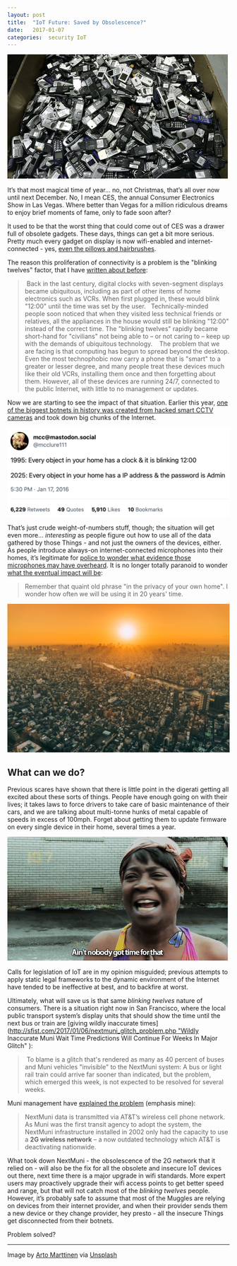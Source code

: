 ```yaml
---
layout: post
title:  "IoT Future: Saved by Obsolescence?"
date:   2017-01-07 
categories:  security IoT 
---
```


![](/images/unknown_filename.192.png)

It’s that most magical time of year… no, not Christmas, that’s all over now until next December. No, I mean CES, the annual Consumer Electronics Show in Las Vegas. Where better than Vegas for a million ridiculous dreams to enjoy brief moments of fame, only to fade soon after?

It used to be that the worst thing that could come out of CES was a drawer full of obsolete gadgets. These days, things can get a bit more serious. Pretty much every gadget on display is now wifi-enabled and internet-connected - yes, [even the pillows and hairbrushes](http://www.popsci.com/wifi-pillows-and-hairbrushes-make-ces-botnet-dream "Wifi Pillows And Smart Hairbrushes Make CES A Botnet Dream").

The reason this proliferation of connectivity is a problem is the "blinking twelves" factor, that I have [written about before](http://www.cloudcomputingintelligence.com/comment-blog/item/1696-why-the-blinking-twelves-is-an-internet-of-things-problem-in-the-making "Why the Blinking Twelves is an Internet of Things problem in the making"):

> Back in the last century, digital clocks with seven-segment displays became ubiquitous, including as part of other items of home electronics such as VCRs. When first plugged in, these would blink "12:00" until the time was set by the user.
> 
> Technically-minded people soon noticed that when they visited less technical friends or relatives, all the appliances in the house would still be blinking "12:00" instead of the correct time. The "blinking twelves" rapidly became short-hand for "civilians" not being able to – or not caring to – keep up with the demands of ubiquitous technology.
> 
> The problem that we are facing is that computing has begun to spread beyond the desktop. Even the most technophobic now carry a phone that is "smart" to a greater or lesser degree, and many people treat these devices much like their old VCRs, installing them once and then forgetting about them. However, all of these devices are running 24/7, connected to the public Internet, with little to no management or updates.

Now we are starting to see the impact of that situation. Earlier this year, [one of the biggest botnets in history was created from hacked smart CCTV cameras](http://motherboard.vice.com/read/15-million-connected-cameras-ddos-botnet-brian-krebs "How 1.5 Million Connected Cameras Were Hijacked to Make an Unprecedented Botnet") and took down big chunks of the Internet.

![](/images/tweet-688775402584731649.png)

That’s just crude weight-of-numbers stuff, though; the situation will get even more… *interesting* as people figure out how to use all of the data gathered by those Things - and not just the owners of the devices, either. As people introduce always-on internet-connected microphones into their homes, it’s legitimate for [police to wonder what evidence those microphones may have overheard](http://arstechnica.com/tech-policy/2016/12/police-ask-alexa-did-you-witness-a-murder/ "Police ask: 'Alexa, did you witness a murder?'"). It is no longer totally paranoid to wonder [what the eventual impact will be](https://www.ft.com/content/d1ce217c-d2ca-11e6-b06b-680c49b4b4c0 "Internet of things: snitchin’ in the kitchen"):

> Remember that quaint old phrase "in the privacy of your own home". I wonder how often we will be using it in 20 years' time.

![](/images/unknown_filename.191.jpeg)

## What can we do?

Previous scares have shown that there is little point in the digerati getting all excited about these sorts of things. People have enough going on with their lives; it takes laws to force drivers to take care of basic maintenance of their cars, and we are talking about multi-tonne hunks of metal capable of speeds in excess of 100mph. Forget about getting them to update firmware on every single device in their home, several times a year.

![](/images/unknown_filename.193.gif)

Calls for legislation of IoT are in my opinion misguided; previous attempts to apply static legal frameworks to the dynamic environment of the Internet have tended to be ineffective at best, and to backfire at worst.

Ultimately, what will save us is that same *blinking twelves* nature of consumers. There is a situation right now in San Francisco, where the local public transport system’s display units that should show the time until the next bus or train are [giving wildly inaccurate times](http://sfist.com/2017/01/06/nextmuni_glitch_problem.php "Wildly Inaccurate Muni Wait Time Predictions Will Continue For Weeks In Major Glitch" ):

> To blame is a glitch that's rendered as many as 40 percent of buses and Muni vehicles "invisible" to the NextMuni system: A bus or light rail train could arrive far sooner than indicated, but the problem, which emerged this week, is not expected to be resolved for several weeks.

Muni management have [explained the problem](https://www.sfmta.com/about-sfmta/blog/why-muni-arrival-times-are-off-week-and-how-we’re-working-fix-them "Why Muni Arrival Times Are Off This Week, and How We’re Working to Fix Them") (emphasis mine):

> NextMuni data is transmitted via AT&T’s wireless cell phone network. As Muni was the first transit agency to adopt the system, the NextMuni infrastructure installed in 2002 only had the capacity to use a **2G wireless network** – a now outdated technology which AT&T is deactivating nationwide.

What took down NextMuni - the obsolescence of the 2G network that it relied on - will also be the fix for all the obsolete and insecure IoT devices out there, next time there is a major upgrade in wifi standards. More expert users may proactively upgrade their wifi access points to get better speed and range, but that will not catch most of the *blinking twelves* people. However, it’s probably safe to assume that most of the Muggles are relying on devices from their internet provider, and when their provider sends them a new device or they change provider, hey presto - all the insecure Things get disconnected from their botnets.

Problem solved?

***
Image by [Arto Marttinen](http://wandervisions.com) via [Unsplash](https://unsplash.com)